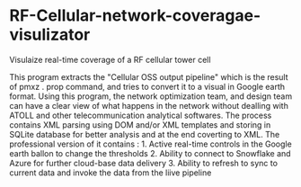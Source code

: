 # RF-Cellular-network-coveragae-visulizator
 Visulaize real-time coverage of a RF cellular tower cell

This program extracts the "Cellular OSS output pipeline" which is the result of pmxz . prop command, and tries to convert it to a visual in Google earth format.
Using this program, the network optimization team, and design team can have a clear view of what happens in the network without dealling with ATOLL and other telecommunication analytical softwares.
The process contains XML parsing using DOM and/or XML templates and storing in SQLite database for better analysis and at the end coverting to XML. 
The professional version of it contains :
	1. Active real-time controls in the Google earth ballon to change the thresholds 
	2. Ability to connect to Snowflake and Azure for further cloud-base data delivery
	3. Ability to refresh to sync to current data and invoke the data from the liive pipeline 

